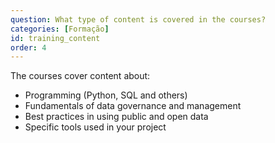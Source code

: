 ```yaml
---
question: What type of content is covered in the courses?
categories: [Formação]
id: training_content
order: 4
---
```


The courses cover content about:
- Programming (Python, SQL and others)
- Fundamentals of data governance and management
- Best practices in using public and open data
- Specific tools used in your project